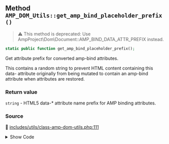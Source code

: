 ## Method `AMP_DOM_Utils::get_amp_bind_placeholder_prefix()`

> :warning: This method is deprecated: Use AmpProject\Dom\Document::AMP_BIND_DATA_ATTR_PREFIX instead.

```php
static public function get_amp_bind_placeholder_prefix();
```

Get attribute prefix for converted amp-bind attributes.

This contains a random string to prevent HTML content containing this data- attribute originally from being mutated to contain an amp-bind attribute when attributes are restored.

### Return value

`string` - HTML5 data-* attribute name prefix for AMP binding attributes.

### Source

:link: [includes/utils/class-amp-dom-utils.php:111](/includes/utils/class-amp-dom-utils.php#L111-L114)

<details>
<summary>Show Code</summary>

```php
public static function get_amp_bind_placeholder_prefix() {
	_deprecated_function( __METHOD__, '1.2.1' );
	return Document::AMP_BIND_DATA_ATTR_PREFIX;
}
```

</details>
